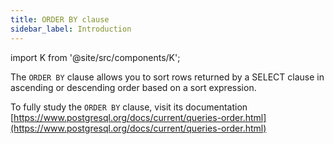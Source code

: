 ```yaml
---
title: ORDER BY clause
sidebar_label: Introduction
---
```


import K from '@site/src/components/K';

The `ORDER BY` clause allows you to sort rows returned by a SELECT clause in ascending or descending order based on a sort expression.

To fully study the `ORDER BY` clause, visit its documentation [https://www.postgresql.org/docs/current/queries-order.html](https://www.postgresql.org/docs/current/queries-order.html)
